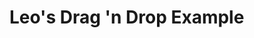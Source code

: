 # Leo's Drag 'n Drop Example




<script>
  import LeoDragExample from './leodragexample.js'

  LeoDragExample.create();

</script>





<!--script data-name="loadLively" type="lively4script">function loadLively() {
  lively.removeEventListener("Drag", this)
  this.draggable = true
  lively.addEventListener("Drag", this, "dragstart", 
    evt => this.onDragStart(evt))
}</script>

<script data-name="onDragStart" type="lively4script">function onDragStart(evt) {
  // working around issue https://bugs.chromium.org/p/chromium/issues/detail?id=438479
  // to achieve https://html.spec.whatwg.org/multipage/dnd.html#dom-datatransferitemlist-add
  
  console.log("ALOHA");

  lively.notify("start")
  var dataList = evt.dataTransfer.items;
  // dataList.add(ev.target.id, "text/plain");
  // Add some other items to the drag payload
  var file = new File(["hello"], "filename.txt", {type: "text/plain", lastModified: ""})
  // var item = dataList.add(file)
  var item = dataList.add(file)

//   "image/png"
  dataList.types = Object.freeze(["Files"])
  dataList.files = [file]

  console.log("effect", evt.dataTransfer.effectAllowed)
  console.log("files", dataList.files)
  console.log("types", dataList.types)

  // dataList.add("http://www.example.org","text/uri-list");
}</script-->



<!--div class="lively-content" style="background-color: lightgray; border: 1px solid gray; width: 269px; height: 89px; " draggable="true" id="drag-example2">

  <p contenteditable="true" class="lively-content" style="position: absolute; left: 42.1875px; top: 1.6125px;">
    Drag Example2
  </p>
  
  <script data-name="loadLively" type="lively4script">function loadLively() {
    lively.removeEventListener("Drag", this)
    this.draggable = true
    lively.addEventListener("Drag", this, "dragstart", 
      evt => this.onDragStart(evt))
  }</script>

  <script data-name="onDragStart" type="lively4script">function onDragStart(evt) {
    // working around issue https://bugs.chromium.org/p/chromium/issues/detail?id=438479
    // to achieve https://html.spec.whatwg.org/multipage/dnd.html#dom-datatransferitemlist-add

    lively.notify("start")
      var dataList = evt.dataTransfer.items;
    // dataList.add(ev.target.id, "text/plain");
    // Add some other items to the drag payload
    var file = new File(["hello"], "filename.txt", {type: "text/plain", lastModified: ""})
    // var item = dataList.add(file)
    var item = dataList.add(file)

  //   "image/png"
    dataList.types = Object.freeze(["Files"])
    dataList.files = [file]

    console.log("effect", evt.dataTransfer.effectAllowed)
    console.log("files", dataList.files)
    console.log("types", dataList.types)

    // dataList.add("http://www.example.org","text/uri-list");
  }</script>

</div-->





<!--div class="lively-content" style="background-color: lightgray; border: 1px solid gray; width: 318px; height: 139px;" data-lively-id="64014460-2486-4f3f-860e-812556f0a3d5" draggable="true" id="drag-example">

  <a class="lively-content" href="https://lively-kernel.org/lively4/lively4-jens/src/components/tools/lively-console.js" style="position: absolute; left: 99px; top: 52px;">
    lively-console.js
  </a>
  <a class="lively-content" href="https://lively-kernel.org/lively4/lively4-jens/src/components/tools/lively-console.html" style="position: absolute; left: 103px; top: 102px;">
    lively-console.html
  </a>
  <p contenteditable="true" class="lively-content" style="position: absolute; left: 42.1875px; top: 1.6125px;">
    Drag Example... drag me
  </p>
  
  <script data-name="onDragStart" type="lively4script">function onDragStart(evt) {
  let urls = _.map(this.querySelectorAll("a"), ea => ea.href),
    url = urls[0],
    name = lively.files.name(url),
    mimetype = "text/plain";
  evt.dataTransfer.setData("DownloadURL", `${mimetype}:${name}:${url}`);
  }</script>
  
  <script data-name="loadLively" type="lively4script">function loadLively() {
  lively.removeEventListener("Drag", this)
  this.draggable = true
  lively.addEventListener("Drag", this, "dragstart", 
    evt => this.onDragStart(evt))
  }</script>

</div-->

